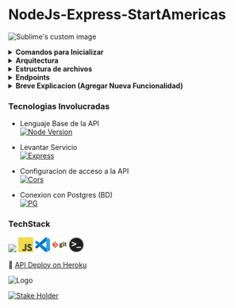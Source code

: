 
# NodeJs-Express-StartAmericas 
<p>
  <img src="https://raw.githubusercontent.com/MicaelliMedeiros/micaellimedeiros/master/image/computer-illustration.png" alt="Sublime's custom image" min-width="400px" max-width="1000px" width="600px" height="400px" alt="Computador iuriCode"/>
</p>


<details>
  <summary><strong>Comandos para Inicializar</strong></summary>

#### Comando para instalar Dependencias 

    npm install  

#### Comando para Ejecutar el Proyecto

    node server.js || npm start
    
- *Comienza a escuchar en el puerto [localhost 5000](http://localhost:5000/)*

</details>

<details>
    <summary><strong>Arquitectura</strong></summary>

### MVC (Modelo Vista Controlador)
  Start Servicio de Datos sigue una arquitectura basada en capas la cual es el patrón de diseño que especifica cómo debe ser estructurada una aplicación, así como las capas que van a componer la misma y sus propias funcionalidades, este tipo de diseño fue implementado debido a que existía la necesidad de separar los diferentes aspectos del desarrollo como de qué forma se presenta los datos, donde se maneja la lógica de negocio, mecanismos de almacenamiento (Base de datos), entre otros.
Esta arquitectura se centra en la separación de la aplicación en capas aplicando por muy debajo el principio de separación de preocupaciones (SoC)
La arquitectura en capas consta en dividir la aplicación en capas, con la intención de que cada capa tenga un rol muy definido, como por ejemplo en caso del backend tenga la capa de presentación (JSON,data,etc..), una capa de regla de negocios (Servicios) y una capa de acceso a datos (DAO), la definición del número de capas van de acuerdo a la necesidad que se tenga en cuanto a funcionalidad se desee especificar en una.
 Los diagramas C4 son de gran utilidad para un mejor entendimiento del flujo que se sigue en todo el proceso por lo cual a continuación se muestran de ejemplo los diagramas  c3 y c4 de la entidad proyecto debido a que se repite el mismo flujo para otras entidades:
  
#### Diagrama 1: Diagrama de Clases Perteneciente al Modelo C3
  <p align="center">
  <img src="https://user-images.githubusercontent.com/74753713/145108457-7bbd740a-1fbf-4c2d-9e15-bc466bd56561.png" alt="Sublime's custom image"/>
</p>

#### Diagrama 2: Diagrama de Clases Perteneciente al Modelo C4
<p>
  <img src="https://user-images.githubusercontent.com/74753713/145110042-db6c91e9-352e-418e-8b5d-2ec063a7b43a.png" alt="Sublime's custom image"/>
</p>
  


  

</details>

<details>
  <summary><strong>Estructura de archivos</strong></summary>
  
- Config: En este apartado se encuentran la conexion con la tabla de la base de datos, Startup de la aplicacion, configuracion de Cors, etc.

- Documentation: Se encuentra los archivos sql de los eventos, proyectos y de usuarios. Como tambien se encuentra el postman que nos permite realizar pruebas como los requests, para validar que los endpoints que se crearon trabajen de manera correcta.

- Data: Se encuentran las consultas sql a la db deployeada en heroku, dividida por los 3 flujos principales.

- Routes: Se encuentra los Endpoints de la API que responden las peticiones que se realicen a este(Controladores).

- Services: En esta carpeta se encuentran los servicios, las cuales van a ser llamados para ser actualizados algunos modelos o solicitudes dependiendo el contexto. Es el responsable de crear modelos, recuperar, actualizacion de valores o de recursos, basicamente la **logica de la aplicacion** se implementa aca.

    
### Recomendaciones 
    - Implementar Sequelize o algun ORM similar
    - Unir Repositorio Servicio de Datos y Authenticacion
</details>

<details>
    <summary><strong>Endpoints</strong></summary>
  
## Usuarios 
|    Tipo  | Peticion                  | URL  	                                          |
|----------|---------------------------|--------------------------------------------------|
|    GET   |  All Users                | http://localhost:5000/extended_form              |
|    GET   |  Users by Id              | http://localhost:5000/extended_form/{id_usuario} |
|    GET   |  Insignias by User Id     | http://localhost:5000/insignias/{id_usuario}     |
|  DELETE  |  Dar de baja un usuario   | http://localhost:5000/disable_user/{id_usuario}  |
|   POST   |  User                     | http://localhost:5000/extended_form/{id_usuario} |
|    PUT   |  User                     | http://localhost:5000/extended_form/{id_usuario} |
|    PUT   |  Insignias by User Id     | http://localhost:5000/extended_form/{id_usuario} |


## Proyectos  
|    Tipo  | Peticion                                                        | URL  	                                                                           |
|----------|-----------------------------------------------------------------|-----------------------------------------------------------------------------------|
|    GET   |  All projects            		     						                   | http://localhost:5000/get_proyectos	                                             |
|    GET   |  A specific project       		     						                   | http://localhost:5000/get_proyecto/{id_project}                                   |
|    GET   |  Volunteer participation in project     						             | http://localhost:5000/participate/{id_project}/sesion/{id_usuario}                |
|    GET   |  All project participants   	     						                   | http://localhost:5000/get_participantes_proyecto_simple/{id_project}              |
|    GET   |  All projects in a category             				     		         | http://localhost:5000/get_proyectos/{category_name}                               |
|    GET   |  All projects in which I have participated as a volunteer       | http://localhost:5000/sesion/{id_usuario}/get_my_proyectos                        | 
|    GET   |  All leaders     									                             | http://localhost:5000/get_lideres                                                 |
|    GET   |  Get user role                 							                   | http://localhost:5000/get_rol/{id_usuario}                                        |
|    GET   |  Get participants number             						               | http://localhost:5000/get_numero_participantes/{id_project}                       |
|    GET   |  Get project events     								                         | http://localhost:5000/get_eventos_proyecto/{id_project}                           |
|    GET   |  Get finished projects   								                       | http://localhost:5000/get_proyectos_acabado                                       |
|    GET   |  Get projects Categories                    					           | http://localhost:5000/get_categoria_proyectos                                     |
|    GET   |  Get Users                     							                   | http://localhost:5000/get_usuarios                                                |
|    GET   |  Get project image    								                           | http://localhost:5000/get_image_proyecto/{id_project}                             |
|  DELETE  |  Delete project   									                             | http://localhost:5000/delete_proyecto/{id_project}                                |
|  DELETE  |  Cancel project participation   							                   | http://localhost:5000/cancel_participate_proyecto/{id_project}/sesion/{id_usuario}|
|   POST   |  Create Project                     						                 | http://localhost:5000/create_proyecto                                             |    
|   POST   |  Assing project image                     						           | http://localhost:5000/create_imagen_proyecto/{id_project}                         |
|    PUT   |  Update Project                     						                 | http://localhost:5000/update_proyecto/{id_project}                                |
|    PUT   |  Participate in proyect    							                       | http://localhost:5000/participate_proyecto/{id_project}/sesion/{id_usuario}       |
|    PUT   |  Participate in past proyect     							                 |http://localhost:5000/participate_past_proyecto/{idproject}/sesion/{idctuser}/volunteer/{idusuario} |
  
## Eventos  
|    Tipo  | Peticion                               | URL  	                                                                           |
|----------|----------------------------------------|----------------------------------------------------------------------------------|
|    GET   |  All Events                            | http://localhost:5000/eventos              	                                     |
|    GET   |  All Lideres                           | http://localhost:5000/lideres              	                                     |
|    GET   |  All Categories                        | http://localhost:5000/eventos/categorias                                         |
|    GET   |  Events by Id                          | http://localhost:5000/eventos/{id_evento}  	                                     |
|    GET   |  List All Participants in one event    | http://localhost:5000/eventos/participante/{id_evento}  	                       |
|    GET   |  Get All Events by User                | http://localhost:5000/sesion/{id_usuario}/get_my_eventos 	                       |
|  DELETE  |  Delete one event                      | http://localhost:5000/evento/{id_evento}                                         |
|  DELETE  |  Delete participacion                  | hhtp://localhost:5000/eventos/eliminar_participacion/{id_evento}/{id_usuario}    |
|   POST   |  Create Event                          | http://localhost:5000/eventos/crearevento                                        |
|   POST   |  Participation in one event            | http://localhost:5000/eventos/participate_evento/{id_evento}/sesion/{id_usuario} |
|    PUT   |  Update Event                          | http://localhost:5000/actualizar_evento/{id_evento}                              |
|    PUT   |  Update Estado                         | http://localhost:5000/eventos/archivar_evento/{id_evento}                        |
|    PUT   |  Update Estado                         | http://localhost:5000/eventos/mostrar_evento/{id_evento}                         |  
  
</details>


<details>
  <summary><strong> Breve Explicacion (Agregar Nueva Funcionalidad)</strong></summary>

Para agregar una nuevo endpoint se debe agregar la request en routes eligiendo el flujo al que pertenezca (usuarios,proyectos,eventos), posteriormente verficar el verbo de la misma.

En servicios crear un nuevo metodo en la clase correspondiente que reciba los datos de los repositorios (en la carpeta Data) <strong>  Aca se deberia implementar logica, validaciones </strong>

Finalmente dentro de la clase repositorio del flujo correspondiente crear un nuevo metodo en este caso es simplemente es mandar una consulta sql a travez del cursor que provee PG para conectarse 

</details>
 




### Tecnologias Involucradas

* Lenguaje Base de la API  
[![Node Version](https://img.shields.io/badge/Node-v15.8.0-green)](https://nodejs.org/docs/latest-v15.x/api/) 

* Levantar Servicio  
[![Express](https://img.shields.io/badge/Express-v4.17.1-yellow)](http://expressjs.com/en/4x/api.html)

* Configuracion de acceso a la API   
[![Cors](https://img.shields.io/badge/Cors-v2.8.5-orange)](https://www.npmjs.com/package/cors)

* Conexion con Postgres (BD)  
[![PG](https://img.shields.io/badge/PG-v8.7.1-brown)](https://node-postgres.com/)
    

### TechStack

<code><img height="30" src="https://emojis.slackmojis.com/emojis/images/1465929657/511/heroku.png?1465929657"></code>
<code><img height="30" src="https://raw.githubusercontent.com/github/explore/80688e429a7d4ef2fca1e82350fe8e3517d3494d/topics/javascript/javascript.png"></code>
<code><img height="30" src="https://raw.githubusercontent.com/github/explore/80688e429a7d4ef2fca1e82350fe8e3517d3494d/topics/visual-studio-code/visual-studio-code.png"></code>
<code><img height="30" src="https://raw.githubusercontent.com/github/explore/80688e429a7d4ef2fca1e82350fe8e3517d3494d/topics/git/git.png"></code>
<code><img height="30" src="https://raw.githubusercontent.com/github/explore/80688e429a7d4ef2fca1e82350fe8e3517d3494d/topics/terminal/terminal.png"></code>


[API deploy on heroku]: https://startamericastogether.herokuapp.com/

🏡 [API Deploy on Heroku][API deploy on heroku]

<img alt="Logo" src="https://encrypted-tbn0.gstatic.com/images?q=tbn:ANd9GcTu1tfJ2N0SENG9G86Avbt6qN59vXLDAFYggA5IrspoOX4Q_irRB18laR-At4dTKZyG6VI&usqp=CAU" width="300px"/>

[![Stake Holder](https://img.shields.io/badge/Cliente-StartAmericasTogether-blue)](https://www.startamericastogether.org/)


